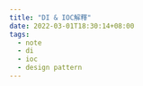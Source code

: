 ```yaml
---
title: "DI & IOC解釋"
date: 2022-03-01T18:30:14+08:00
tags: 
  - note
  - di
  - ioc
  - design pattern
---
```


 